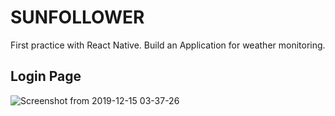# SUNFOLLOWER
First practice with React Native. Build an Application for weather monitoring.

## Login Page
![Screenshot from 2019-12-15 03-37-26](https://user-images.githubusercontent.com/9511668/70854295-55dec780-1eec-11ea-815b-906d7083fb77.png)

